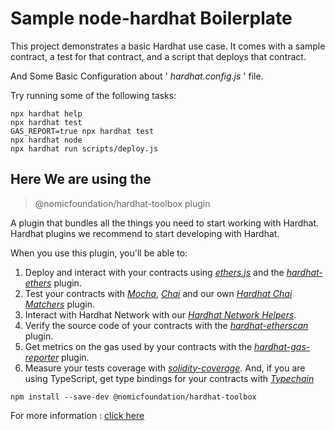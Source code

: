 # Sample node-hardhat Boilerplate

This project demonstrates a basic Hardhat use case. It comes with a sample contract, a test for that contract, and a script that deploys that contract.
 
And Some Basic Configuration about ' _hardhat.config.js_ ' file.

Try running some of the following tasks:

```shell
npx hardhat help
npx hardhat test
GAS_REPORT=true npx hardhat test
npx hardhat node
npx hardhat run scripts/deploy.js
```
## Here We are using the 
> @nomicfoundation/hardhat-toolbox plugin

A plugin that bundles all the things you need to start working with Hardhat. Hardhat plugins we recommend to start developing with Hardhat.

When you use this plugin, you'll be able to:

1. Deploy and interact with your contracts using [_ethers.js_](https://docs.ethers.io/v5/) and the [_hardhat-ethers_](https://hardhat.org/hardhat-runner/plugins/nomiclabs-hardhat-ethers) plugin.
2. Test your contracts with [_Mocha_](https://mochajs.org/), [_Chai_](https://www.chaijs.com/) and our own [_Hardhat Chai Matchers_](https://hardhat.org/hardhat-chai-matchers/docs/overview) plugin.
3. Interact with Hardhat Network with our [_Hardhat Network Helpers_](https://hardhat.org/hardhat-network-helpers/docs/overview).
4. Verify the source code of your contracts with the [_hardhat-etherscan_](https://hardhat.org/hardhat-runner/plugins/nomiclabs-hardhat-etherscan) plugin.
5. Get metrics on the gas used by your contracts with the [_hardhat-gas-reporter_](https://github.com/cgewecke/hardhat-gas-reporter) plugin.
6. Measure your tests coverage with [_solidity-coverage_](https://github.com/sc-forks/solidity-coverage).
And, if you are using TypeScript, get type bindings for your contracts with [_Typechain_](https://github.com/dethcrypto/TypeChain/)

```shell
npm install --save-dev @nomicfoundation/hardhat-toolbox
```
For more information : [click here](https://hardhat.org/hardhat-runner/plugins/nomicfoundation-hardhat-toolbox)
